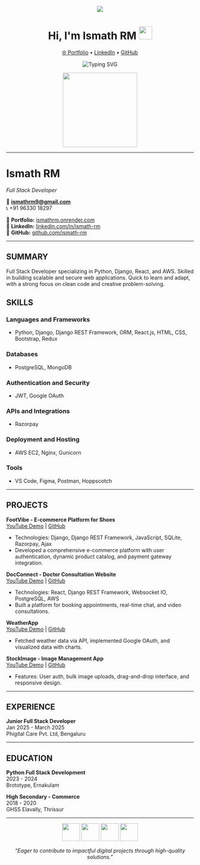 <p align="center">
  <img src="https://user-images.githubusercontent.com/90236635/232446433-d5540fa2-fe28-4bb8-b929-cdb51fe61336.gif">
</p>

<h1 align="center">
  Hi, I'm Ismath RM
  <a><img src="https://media.giphy.com/media/hvRJCLFzcasrR4ia7z/giphy.gif" width="35"></a>
</h1>

<p align="center">
  <a href="https://ismathrm.onrender.com/" target="_blank">🌐 Portfolio</a> •
  <a href="https://www.linkedin.com/in/ismath-rm/" target="_blank">LinkedIn</a> •
  <a href="https://github.com/ismath-rm" target="_blank">GitHub</a>
</p>

<p align="center">
  <img src="https://readme-typing-svg.herokuapp.com?font=Fira+Code&center=true&duration=4000&pause=900&color=5CE1E6&width=435&lines=Full+Stack+Developer;Python%2C+Django%2C+React;AWS+%26+Web+Applications" alt="Typing SVG" />
</p>

<p align="center">
  <img src="https://media.giphy.com/media/QssGEmpkyEOhBCb7e1/giphy.gif" width="200px">
</p>

---

# Ismath RM  
*Full Stack Developer*  

📧 **ismathrm9@gmail.com**  
📞 +91 96330 18297  

🔗 **Portfolio:** [ismathrm.onrender.com](https://ismathrm.onrender.com/)  
🔗 **LinkedIn:** [linkedin.com/in/ismath-rm](https://www.linkedin.com/in/ismath-rm/)  
🔗 **GitHub:** [github.com/ismath-rm](https://github.com/ismath-rm)  

---

## SUMMARY  
Full Stack Developer specializing in Python, Django, React, and AWS. Skilled in building scalable and secure web applications. Quick to learn and adapt, with a strong focus on clean code and creative problem-solving.  

## SKILLS  

### Languages and Frameworks  
- Python, Django, Django REST Framework, ORM, React.js, HTML, CSS, Bootstrap, Redux  

### Databases  
- PostgreSQL, MongoDB  

### Authentication and Security  
- JWT, Google OAuth  

### APIs and Integrations  
- Razorpay  

### Deployment and Hosting  
- AWS EC2, Nginx, Gunicorn  

### Tools  
- VS Code, Figma, Postman, Hoppscotch  

---

## PROJECTS  

**FootVibe - E-commerce Platform for Shoes**  
[YouTube Demo](https://youtu.be/s2mM6CkygTI) | [GitHub](https://github.com/ismath-rm/footvibe)  
- Technologies: Django, Django REST Framework, JavaScript, SQLite, Razorpay, Ajax  
- Developed a comprehensive e-commerce platform with user authentication, dynamic product catalog, and payment gateway integration.  

**DocConnect - Doctor Consultation Website**  
[YouTube Demo](https://youtu.be/G5KJOQynZLA) | [GitHub](https://github.com/ismath-rm/DocConnect)    
- Technologies: React, Django REST Framework, Websocket IO, PostgreSQL, AWS  
- Built a platform for booking appointments, real-time chat, and video consultations.  

**WeatherApp**  
[YouTube Demo](https://youtu.be/2nyvEVi_eC4) | [GitHub](https://github.com/ismath-rm/weatherstation)    
- Fetched weather data via API, implemented Google OAuth, and visualized data with charts.  

**StockImage - Image Management App**  
[YouTube Demo](https://youtu.be/oFFeByY6w0c) | [GitHub](https://github.com/ismath-rm/Stock-Image)    
- Features: User auth, bulk image uploads, drag-and-drop interface, and responsive design.  

---

## EXPERIENCE  

**Junior Full Stack Developer**  
Jan 2025 - March 2025  
Phigital Care Pvt. Ltd, Bengaluru  

---

## EDUCATION  

**Python Full Stack Development**  
2023 - 2024  
Brototype, Ernakulam  

**High Secondary - Commerce**  
2018 - 2020  
GHSS Elavally, Thrissur  

---

<p align="center">
  <a href="https://www.linkedin.com/in/ismath-rm/"><img src="https://cdn-icons-png.flaticon.com/128/2504/2504923.png" width="48" height="48"></a>
  <a href="mailto:ismathrm9@gmail.com"><img src="https://cdn-icons-png.flaticon.com/128/732/732200.png" width="48" height="48"></a>
  <a href="https://github.com/ismath-rm"><img src="https://cdn-icons-png.flaticon.com/128/733/733609.png" width="48" height="48"></a>
  <a href="https://ismathrm.onrender.com/"><img src="https://cdn-icons-png.flaticon.com/128/1006/1006771.png" width="48" height="48"></a>
</p>

<p align="center"><i>“Eager to contribute to impactful digital projects through high-quality solutions.”</i></p>
